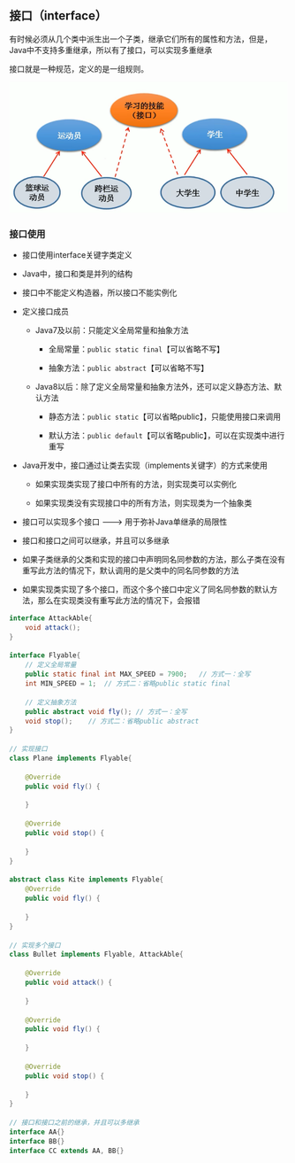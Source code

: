 ## 接口（interface）

有时候必须从几个类中派生出一个子类，继承它们所有的属性和方法，但是，Java中不支持多重继承，所以有了接口，可以实现多重继承

接口就是一种规范，定义的是一组规则。

![](接口.assets/2022-05-30-18-07-12-image.png)

### 接口使用

- 接口使用interface关键字类定义

- Java中，接口和类是并列的结构

- 接口中不能定义构造器，所以接口不能实例化

- 定义接口成员
  
  - Java7及以前：只能定义全局常量和抽象方法
    
    - 全局常量：`public static final`【可以省略不写】
    
    - 抽象方法：`public abstract`【可以省略不写】
  
  - Java8以后：除了定义全局常量和抽象方法外，还可以定义静态方法、默认方法
    
    - 静态方法：`public static`【可以省略public】，只能使用接口来调用
    
    - 默认方法：`public default`【可以省略public】，可以在实现类中进行重写

- Java开发中，接口通过让类去实现（implements关键字）的方式来使用
  
  - 如果实现类实现了接口中所有的方法，则实现类可以实例化
  
  - 如果实现类没有实现接口中的所有方法，则实现类为一个抽象类

- 接口可以实现多个接口 ---> 用于弥补Java单继承的局限性

- 接口和接口之间可以继承，并且可以多继承

- 如果子类继承的父类和实现的接口中声明同名同参数的方法，那么子类在没有重写此方法的情况下，默认调用的是父类中的同名同参数的方法

- 如果实现类实现了多个接口，而这个多个接口中定义了同名同参数的默认方法，那么在实现类没有重写此方法的情况下，会报错

```java
interface AttackAble{
    void attack();
}

interface Flyable{
    // 定义全局常量
    public static final int MAX_SPEED = 7900;   // 方式一：全写
    int MIN_SPEED = 1;  // 方式二：省略public static final

    // 定义抽象方法
    public abstract void fly(); // 方式一：全写
    void stop();    // 方式二：省略public abstract
}

// 实现接口
class Plane implements Flyable{

    @Override
    public void fly() {

    }

    @Override
    public void stop() {

    }
}

abstract class Kite implements Flyable{
    @Override
    public void fly() {

    }
}

// 实现多个接口
class Bullet implements Flyable, AttackAble{

    @Override
    public void attack() {

    }

    @Override
    public void fly() {

    }

    @Override
    public void stop() {

    }
}

// 接口和接口之前的继承，并且可以多继承
interface AA{}
interface BB{}
interface CC extends AA, BB{}

```